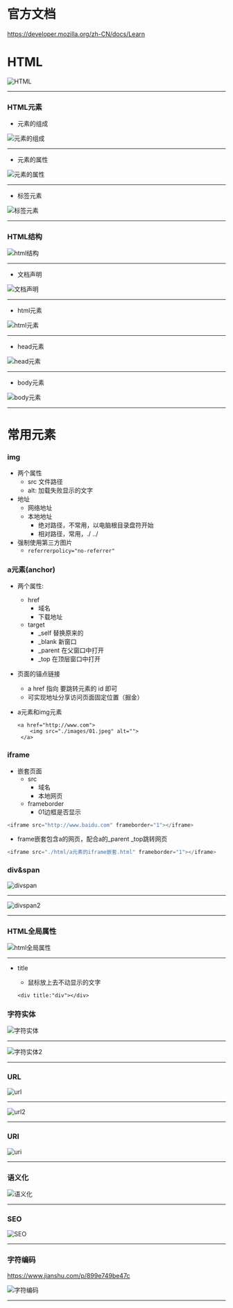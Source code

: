 # 官方文档

https://developer.mozilla.org/zh-CN/docs/Learn

# HTML

![HTML](C:\Users\admin\Desktop\系统笔记\img\HTML.png)

------



### HTML元素

- 元素的组成

![元素的组成](C:\Users\admin\Desktop\系统笔记\img\元素的组成.png)

------



- 元素的属性

![元素的属性](C:\Users\admin\Desktop\系统笔记\img\元素的属性.png)

------



- 标签元素

![标签元素](C:\Users\admin\Desktop\系统笔记\img\标签元素.png)

------



### HTML结构

![html结构](C:\Users\admin\Desktop\系统笔记\img\html结构.png)

------



- 文档声明

![文档声明](C:\Users\admin\Desktop\系统笔记\img\文档声明.png)

------



- html元素

![html元素](C:\Users\admin\Desktop\系统笔记\img\html元素.png)

------



- head元素

![head元素](C:\Users\admin\Desktop\系统笔记\img\head元素.png)

------



- body元素

![body元素](C:\Users\admin\Desktop\系统笔记\img\body元素.png)

------

# 常用元素

### img

- 两个属性
  - src 文件路径
  - alt: 加载失败显示的文字
- 地址
  - 网络地址
  - 本地地址
    - 绝对路径，不常用，以电脑根目录盘符开始
    - 相对路径，常用，./ ../ 
- 强制使用第三方图片
  - `referrerpolicy="no-referrer" `

###  a元素(anchor)

- 两个属性:

  - href
    - 域名
    - 下载地址
  - target
    - _self 替换原来的
    - _blank 新窗口
    - _parent 在父窗口中打开
    - _top 在顶层窗口中打开

- 页面的锚点链接

  - a href 指向 要跳转元素的 id 即可
  - 可实现地址分享访问页面固定位置（掘金）

- a元素和img元素

  ```JS
  <a href="http://www.com">
      <img src="./images/01.jpeg" alt="">
   </a>
  ```

### iframe 

- 嵌套页面
  - src 
    - 域名
    - 本地网页
  - frameborder
    - 01边框是否显示

```js
<iframe src="http://www.baidu.com" frameborder="1"></iframe>
```

- frame嵌套包含a的网页，配合a的_parent _top跳转网页

```js
<iframe src="./html/a元素的iframe嵌套.html" frameborder="1"></iframe>
```

### div&span

![divspan](C:\Users\admin\Desktop\系统笔记\img\divspan.png)

------

![divspan2](C:\Users\admin\Desktop\系统笔记\img\divspan2.png)

------



### HTML全局属性

![html全局属性](C:\Users\admin\Desktop\系统笔记\img\html全局属性.png)

------



- title
  - 鼠标放上去不动显示的文字

  `<div title:"div"></div>`

### 字符实体

![字符实体](C:\Users\admin\Desktop\系统笔记\img\字符实体.png)

------

![字符实体2](C:\Users\admin\Desktop\系统笔记\img\字符实体2.png)

------



### URL

![url](C:\Users\admin\Desktop\系统笔记\img\url.png)

------

![url2](C:\Users\admin\Desktop\系统笔记\img\url2.png)

------

### URI

![uri](C:\Users\admin\Desktop\系统笔记\img\uri.png)

------

### 语义化

![语义化](C:\Users\admin\Desktop\系统笔记\img\语义化.png)

------



### SEO

![SEO](C:\Users\admin\Desktop\系统笔记\img\SEO.png)

------

### 字符编码

https://www.jianshu.com/p/899e749be47c 

![字符编码](C:\Users\admin\Desktop\系统笔记\img\字符编码.png)

------

